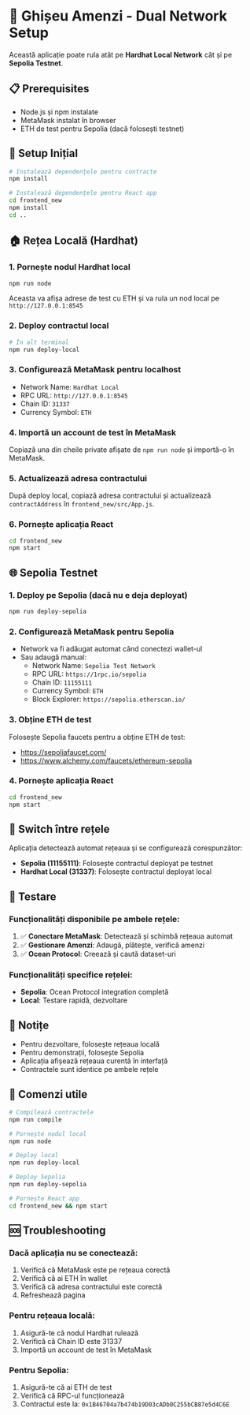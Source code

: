 # 🚀 Ghișeu Amenzi - Dual Network Setup

Această aplicație poate rula atât pe **Hardhat Local Network** cât și pe **Sepolia Testnet**.

## 📋 Prerequisites

- Node.js și npm instalate
- MetaMask instalat în browser
- ETH de test pentru Sepolia (dacă folosești testnet)

## 🔧 Setup Inițial

```bash
# Instalează dependențele pentru contracte
npm install

# Instalează dependențele pentru React app
cd frontend_new
npm install
cd ..
```

## 🏠 Rețea Locală (Hardhat)

### 1. Pornește nodul Hardhat local
```bash
npm run node
```

Aceasta va afișa adrese de test cu ETH și va rula un nod local pe `http://127.0.0.1:8545`

### 2. Deploy contractul local
```bash
# În alt terminal
npm run deploy-local
```

### 3. Configurează MetaMask pentru localhost
- Network Name: `Hardhat Local`
- RPC URL: `http://127.0.0.1:8545`
- Chain ID: `31337`
- Currency Symbol: `ETH`

### 4. Importă un account de test în MetaMask
Copiază una din cheile private afișate de `npm run node` și importă-o în MetaMask.

### 5. Actualizează adresa contractului
După deploy local, copiază adresa contractului și actualizează `contractAddress` în `frontend_new/src/App.js`.

### 6. Pornește aplicația React
```bash
cd frontend_new
npm start
```

## 🌐 Sepolia Testnet

### 1. Deploy pe Sepolia (dacă nu e deja deployat)
```bash
npm run deploy-sepolia
```

### 2. Configurează MetaMask pentru Sepolia
- Network va fi adăugat automat când conectezi wallet-ul
- Sau adaugă manual:
  - Network Name: `Sepolia Test Network`
  - RPC URL: `https://1rpc.io/sepolia`
  - Chain ID: `11155111`
  - Currency Symbol: `ETH`
  - Block Explorer: `https://sepolia.etherscan.io/`

### 3. Obține ETH de test
Folosește Sepolia faucets pentru a obține ETH de test:
- https://sepoliafaucet.com/
- https://www.alchemy.com/faucets/ethereum-sepolia

### 4. Pornește aplicația React
```bash
cd frontend_new
npm start
```

## 🔄 Switch între rețele

Aplicația detectează automat rețeaua și se configurează corespunzător:

- **Sepolia (11155111)**: Folosește contractul deployat pe testnet
- **Hardhat Local (31337)**: Folosește contractul deployat local

## 🧪 Testare

### Funcționalități disponibile pe ambele rețele:
1. ✅ **Conectare MetaMask**: Detectează și schimbă rețeaua automat
2. ✅ **Gestionare Amenzi**: Adaugă, plătește, verifică amenzi
3. ✅ **Ocean Protocol**: Creează și caută dataset-uri

### Funcționalități specifice rețelei:
- **Sepolia**: Ocean Protocol integration completă
- **Local**: Testare rapidă, dezvoltare

## 📝 Notițe

- Pentru dezvoltare, folosește rețeaua locală
- Pentru demonstrații, folosește Sepolia
- Aplicația afișează rețeaua curentă în interfață
- Contractele sunt identice pe ambele rețele

## 🔧 Comenzi utile

```bash
# Compilează contractele
npm run compile

# Pornește nodul local
npm run node

# Deploy local
npm run deploy-local

# Deploy Sepolia
npm run deploy-sepolia

# Pornește React app
cd frontend_new && npm start
```

## 🆘 Troubleshooting

### Dacă aplicația nu se conectează:
1. Verifică că MetaMask este pe rețeaua corectă
2. Verifică că ai ETH în wallet
3. Verifică că adresa contractului este corectă
4. Refreshează pagina

### Pentru rețeaua locală:
1. Asigură-te că nodul Hardhat rulează
2. Verifică că Chain ID este 31337
3. Importă un account de test în MetaMask

### Pentru Sepolia:
1. Asigură-te că ai ETH de test
2. Verifică că RPC-ul funcționează
3. Contractul este la: `0x1B46704a7b474b19D03cADb0C255bCB87e5d4C6E`
